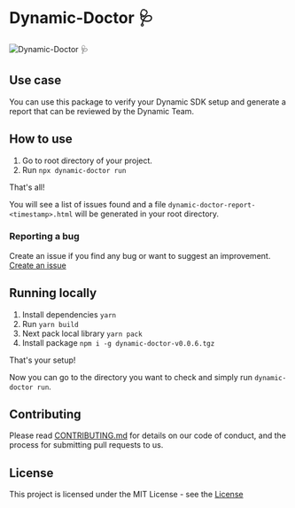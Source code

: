 # Dynamic-Doctor 🩺

![Dynamic-Doctor 🩺](https://github.com/dynamic-labs/dynamic-doctor/assets/107057105/af7b4146-6c09-42d1-8578-2287645b5f84)

## Use case

You can use this package to verify your Dynamic SDK setup and generate a report that can be reviewed by the Dynamic Team.

## How to use

1. Go to root directory of your project.
2. Run `npx dynamic-doctor run`

That's all!

You will see a list of issues found and a file `dynamic-doctor-report-<timestamp>.html` will be generated in your root directory.

### Reporting a bug

Create an issue if you find any bug or want to suggest an improvement. [Create an issue](https://github.com/dynamic-labs/dynamic-doctor/issues/new)

## Running locally

1. Install dependencies `yarn`
2. Run `yarn build`
3. Next pack local library `yarn pack`
4. Install package `npm i -g dynamic-doctor-v0.0.6.tgz`

That's your setup!

Now you can go to the directory you want to check and simply run `dynamic-doctor run`.

## Contributing

Please read [CONTRIBUTING.md](https://github.com/dynamic-labs/dynamic-doctor/blob/main/CONTRIBUTING.md) for details on our code of conduct, and the process for submitting pull requests to us.

## License

This project is licensed under the MIT License - see the [License](https://github.com/dynamic-labs/dynamic-doctor/blob/main/LICENSE)
 
